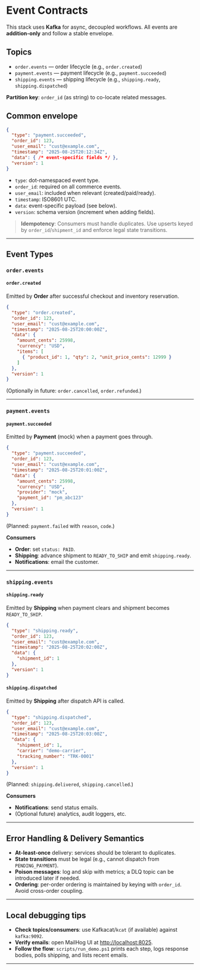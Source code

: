 # Event Contracts

This stack uses **Kafka** for async, decoupled workflows. All events are **addition-only** and follow a stable envelope.

## Topics

* `order.events` — order lifecycle (e.g., `order.created`)
* `payment.events` — payment lifecycle (e.g., `payment.succeeded`)
* `shipping.events` — shipping lifecycle (e.g., `shipping.ready`, `shipping.dispatched`)

**Partition key**: `order_id` (as string) to co-locate related messages.

## Common envelope

```json
{
  "type": "payment.succeeded",
  "order_id": 123,
  "user_email": "cust@example.com",
  "timestamp": "2025-08-25T20:12:34Z",
  "data": { /* event-specific fields */ },
  "version": 1
}
```

* `type`: dot-namespaced event type.
* `order_id`: required on all commerce events.
* `user_email`: included when relevant (created/paid/ready).
* `timestamp`: ISO8601 UTC.
* `data`: event-specific payload (see below).
* `version`: schema version (increment when adding fields).

> **Idempotency**: Consumers must handle duplicates. Use upserts keyed by `order_id`/`shipment_id` and enforce legal state transitions.

---

## Event Types

### `order.events`

#### `order.created`

Emitted by **Order** after successful checkout and inventory reservation.

```json
{
  "type": "order.created",
  "order_id": 123,
  "user_email": "cust@example.com",
  "timestamp": "2025-08-25T20:00:00Z",
  "data": {
    "amount_cents": 25998,
    "currency": "USD",
    "items": [
      { "product_id": 1, "qty": 2, "unit_price_cents": 12999 }
    ]
  },
  "version": 1
}
```

(Optionally in future: `order.cancelled`, `order.refunded`.)

---

### `payment.events`

#### `payment.succeeded`

Emitted by **Payment** (mock) when a payment goes through.

```json
{
  "type": "payment.succeeded",
  "order_id": 123,
  "user_email": "cust@example.com",
  "timestamp": "2025-08-25T20:01:00Z",
  "data": {
    "amount_cents": 25998,
    "currency": "USD",
    "provider": "mock",
    "payment_id": "pm_abc123"
  },
  "version": 1
}
```

(Planned: `payment.failed` with `reason`, `code`.)

**Consumers**

* **Order**: set `status: PAID`.
* **Shipping**: advance shipment to `READY_TO_SHIP` and emit `shipping.ready`.
* **Notifications**: email the customer.

---

### `shipping.events`

#### `shipping.ready`

Emitted by **Shipping** when payment clears and shipment becomes `READY_TO_SHIP`.

```json
{
  "type": "shipping.ready",
  "order_id": 123,
  "user_email": "cust@example.com",
  "timestamp": "2025-08-25T20:02:00Z",
  "data": {
    "shipment_id": 1
  },
  "version": 1
}
```

#### `shipping.dispatched`

Emitted by **Shipping** after dispatch API is called.

```json
{
  "type": "shipping.dispatched",
  "order_id": 123,
  "user_email": "cust@example.com",
  "timestamp": "2025-08-25T20:03:00Z",
  "data": {
    "shipment_id": 1,
    "carrier": "demo-carrier",
    "tracking_number": "TRK-0001"
  },
  "version": 1
}
```

(Planned: `shipping.delivered`, `shipping.cancelled`.)

**Consumers**

* **Notifications**: send status emails.
* (Optional future) analytics, audit loggers, etc.

---

## Error Handling & Delivery Semantics

* **At-least-once** delivery: services should be tolerant to duplicates.
* **State transitions** must be legal (e.g., cannot dispatch from `PENDING_PAYMENT`).
* **Poison messages**: log and skip with metrics; a DLQ topic can be introduced later if needed.
* **Ordering**: per-order ordering is maintained by keying with `order_id`. Avoid cross-order coupling.

---

## Local debugging tips

* **Check topics/consumers**: use Kafkacat/`kcat` (if available) against `kafka:9092`.
* **Verify emails**: open MailHog UI at [http://localhost:8025](http://localhost:8025).
* **Follow the flow**: `scripts/run_demo.ps1` prints each step, logs response bodies, polls shipping, and lists recent emails.

---

